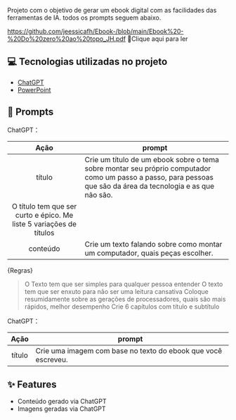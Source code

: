 Projeto com o objetivo de gerar um ebook digital com as facilidades das ferramentas de IA. todos os prompts
seguem abaixo.

<https://github.com/jeessicafh/Ebook-/blob/main/Ebook%20-%20Do%20zero%20ao%20topo_JH.pdf> 📕Clique aqui para ler</a>

## 💻 Tecnologias utilizadas no projeto

- [ChatGPT](https://chat.openai.com/) 
- [PowerPoint](https://www.microsoft.com/en/microsoft-365/powerpoint)

## 🧠 Prompts


ChatGPT：

|   Ação   | prompt                                                                                                                                                                                                                                                                         |
| :------: | ------------------------------------------------------------------------------------------------------------------------------------------------------------------------------------------------------------------------------------------------------------------------------ |
|  título  |Crie um título de um ebook sobre o tema sobre montar seu próprio computador como um passo a passo, para pessoas que são da área da tecnologia e as que não são.
O título tem que ser curto e épico. Me liste 5 variações de títulos                                                 |
| conteúdo |Crie um texto falando sobre como montar um computador, quais peças escolher.
{Regras}
> O Texto tem que ser simples para qualquer pessoa entender
> O texto tem que ser enxuto para não ser uma leitura cansativa 
> Coloque resumidamente sobre as gerações de processadores, quais são mais rápidos, melhor desempenho
> Crie 6 capítulos com título e subtítulo


ChatGPT：

|  Ação  | prompt                                                                                 |
| :----: | -------------------------------------------------------------------------------------- |
| título | Crie uma imagem com base no texto do ebook que você escreveu. |

## ✨ Features

- Conteúdo gerado via ChatGPT
- Imagens geradas via ChatGPT
